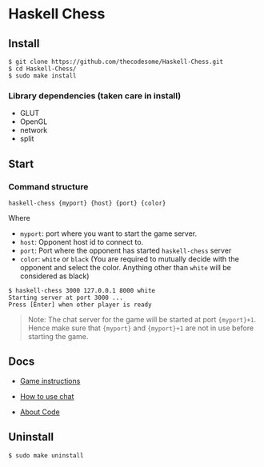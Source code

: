 # Haskell Chess

## Install
```
$ git clone https://github.com/thecodesome/Haskell-Chess.git
$ cd Haskell-Chess/
$ sudo make install
```

### Library dependencies (taken care in install)
* GLUT
* OpenGL
* network
* split

## Start

### Command structure
`haskell-chess {myport} {host} {port} {color}`

Where
* `myport`: port where you want to start the game server.
* `host`: Opponent host id to connect to.
* `port`: Port where the opponent has started `haskell-chess` server
* `color`: `white` or `black` (You are required to mutually decide with the opponent and select the color. Anything other than `white` will be considered as black)

```
$ haskell-chess 3000 127.0.0.1 8000 white
Starting server at port 3000 ...
Press [Enter] when other player is ready
```

> Note: The chat server for the game will be started at port `{myport}+1`. Hence make sure that `{myport}` and `{myport}+1` are not in use before starting the game.

## Docs

* [Game instructions](https://github.com/thecodesome/Haskell-Chess/blob/master/docs/Instructions.md)

* [How to use chat](https://github.com/thecodesome/Haskell-Chess/blob/master/docs/Chat.md)

* [About Code](https://github.com/thecodesome/Haskell-Chess/blob/master/docs/Code.md)

## Uninstall

```
$ sudo make uninstall
```
